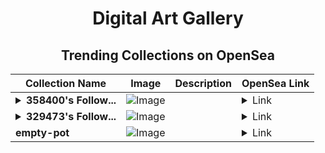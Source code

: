 <div align="center">

# Digital Art Gallery

## Trending Collections on OpenSea

| Collection Name                       | Image                                                                                     | Description                       | OpenSea Link                                                                                          |
|---------------------------------------|-------------------------------------------------------------------------------------------|-----------------------------------|--------------------------------------------------------------------------------------------------------|
| **<details><summary>358400's Follow...</summary>358400's Follower</details>** | ![Image](https://i.seadn.io/s/raw/files/19f9f090920392cc3650cbdf4361755b.png?w=500&auto=format?w=200&auto=format) |  | <details><summary>Link</summary>[358400's Follower](https://opensea.io/collection/358400-s-follower)</details> |
| **<details><summary>329473's Follow...</summary>329473's Follower</details>** | ![Image](https://i.seadn.io/s/raw/files/19f9f090920392cc3650cbdf4361755b.png?w=500&auto=format?w=200&auto=format) |  | <details><summary>Link</summary>[329473's Follower](https://opensea.io/collection/329473-s-follower)</details> |
| **empty-pot** | ![Image](https://i.seadn.io/s/raw/files/8a7fdb610c2ba1fe01a8a51ed439b89f.jpg?w=500&auto=format?w=200&auto=format) |  | <details><summary>Link</summary>[empty-pot](https://opensea.io/collection/empty-pot)</details> |

</div>